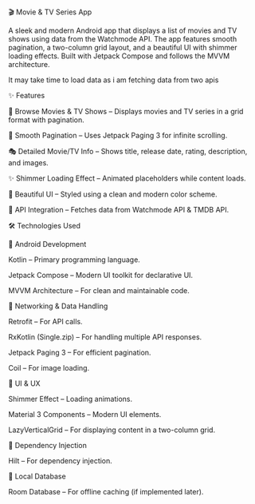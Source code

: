 🎬 Movie & TV Series App

A sleek and modern Android app that displays a list of movies and TV shows using data from the Watchmode API. The app features smooth pagination, a two-column grid layout, and a beautiful UI with shimmer loading effects. Built with Jetpack Compose and follows the MVVM architecture.

It may take time to load data as i am fetching data from two apis

✨ Features

📌 Browse Movies & TV Shows – Displays movies and TV series in a grid format with pagination.

🚀 Smooth Pagination – Uses Jetpack Paging 3 for infinite scrolling.

🎭 Detailed Movie/TV Info – Shows title, release date, rating, description, and images.

✨ Shimmer Loading Effect – Animated placeholders while content loads.

🌙 Beautiful UI – Styled using a clean and modern color scheme.

🔄 API Integration – Fetches data from Watchmode API & TMDB API.

🛠️ Technologies Used

🔹 Android Development

Kotlin – Primary programming language.

Jetpack Compose – Modern UI toolkit for declarative UI.

MVVM Architecture – For clean and maintainable code.

🔹 Networking & Data Handling

Retrofit – For API calls.

RxKotlin (Single.zip) – For handling multiple API responses.

Jetpack Paging 3 – For efficient pagination.

Coil – For image loading.

🔹 UI & UX

Shimmer Effect – Loading animations.

Material 3 Components – Modern UI elements.

LazyVerticalGrid – For displaying content in a two-column grid.

🔹 Dependency Injection

Hilt – For dependency injection.

🔹 Local Database

Room Database – For offline caching (if implemented later).
